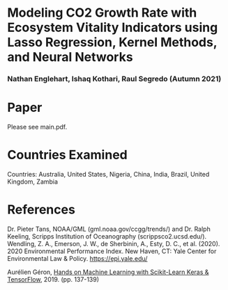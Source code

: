 # Modeling CO2 Growth Rate with Ecosystem Vitality Indicators using Lasso Regression, Kernel Methods, and Neural Networks
### Nathan Englehart, Ishaq Kothari, Raul Segredo (Autumn 2021)

# Paper
Please see main.pdf.

# Countries Examined
Countries: Australia, United States, Nigeria, China, India, Brazil, United Kingdom, Zambia

# References
Dr. Pieter Tans, NOAA/GML (gml.noaa.gov/ccgg/trends/) and Dr. Ralph Keeling, Scripps Institution of Oceanography (scrippsco2.ucsd.edu/).
Wendling, Z. A., Emerson, J. W., de Sherbinin, A., Esty, D. C., et al. (2020). 2020
Environmental Performance Index. New Haven, CT: Yale Center for Environmental
Law & Policy. https://epi.yale.edu/ 



Aurélien Géron, [Hands on Machine Learning with Scikit-Learn Keras & TensorFlow](https://www.oreilly.com/library/view/hands-on-machine-learning/9781492032632/), 2019. (pp. 137-139)

